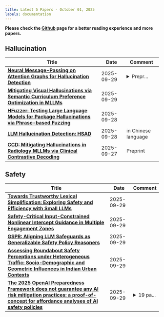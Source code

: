 ```yaml
---
title: Latest 5 Papers - October 01, 2025
labels: documentation
---
```

**Please check the [Github](https://github.com/dingyue772/DailyArxiv) page for a better reading experience and more papers.**

## Hallucination
| **Title** | **Date** | **Comment** |
| --- | --- | --- |
| **[Neural Message-Passing on Attention Graphs for Hallucination Detection](http://arxiv.org/abs/2509.24770v1)** | 2025-09-29 | <details><summary>Prepr...</summary><p>Preprint. 25 pages, 2 figures</p></details> |
| **[Mitigating Visual Hallucinations via Semantic Curriculum Preference Optimization in MLLMs](http://arxiv.org/abs/2509.24491v1)** | 2025-09-29 |  |
| **[HFuzzer: Testing Large Language Models for Package Hallucinations via Phrase-based Fuzzing](http://arxiv.org/abs/2509.23835v1)** | 2025-09-28 |  |
| **[LLM Hallucination Detection: HSAD](http://arxiv.org/abs/2509.23580v1)** | 2025-09-28 | in Chinese language |
| **[CCD: Mitigating Hallucinations in Radiology MLLMs via Clinical Contrastive Decoding](http://arxiv.org/abs/2509.23379v1)** | 2025-09-27 | Preprint |

## Safety
| **Title** | **Date** | **Comment** |
| --- | --- | --- |
| **[Towards Trustworthy Lexical Simplification: Exploring Safety and Efficiency with Small LLMs](http://arxiv.org/abs/2509.25086v1)** | 2025-09-29 |  |
| **[Safety-Critical Input-Constrained Nonlinear Intercept Guidance in Multiple Engagement Zones](http://arxiv.org/abs/2509.25053v1)** | 2025-09-29 |  |
| **[GSPR: Aligning LLM Safeguards as Generalizable Safety Policy Reasoners](http://arxiv.org/abs/2509.24418v1)** | 2025-09-29 |  |
| **[Assessing Roundabout Safety Perceptions under Heterogeneous Traffic: Socio-Demographic and Geometric Influences in Indian Urban Contexts](http://arxiv.org/abs/2509.24397v1)** | 2025-09-29 |  |
| **[The 2025 OpenAI Preparedness Framework does not guarantee any AI risk mitigation practices: a proof-of-concept for affordance analyses of AI safety policies](http://arxiv.org/abs/2509.24394v1)** | 2025-09-29 | <details><summary>19 pa...</summary><p>19 pages, 5 tables, 1 figure</p></details> |

